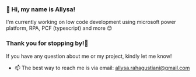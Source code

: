 ### 👋 Hi, my name is Allysa!
I'm currently working on low code development using microsoft power platform, RPA, PCF (typescript) and more 😊

### Thank you for stopping by!🚁
If you have any question about me or my project, kindly let me know!

- 📫 The best way to reach me is via email: allysa.rahagustiani@gmail.com 

<!---
allysarh/allysarh is a ✨ special ✨ repository because its `README.md` (this file) appears on your GitHub profile.
You can click the Preview link to take a look at your changes.
--->
